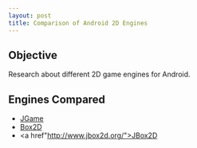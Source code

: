 ```yaml
---
layout: post
title: Comparison of Android 2D Engines
---
```


## Objective
Research about different 2D game engines for Android.

## Engines Compared

*	<a href="http://www.13thmonkey.org/~boris/jgame/">JGame</a>
*	<a href="http://box2d.org/about/">Box2D</a>
*	<a href"http://www.jbox2d.org/">JBox2D</a>
